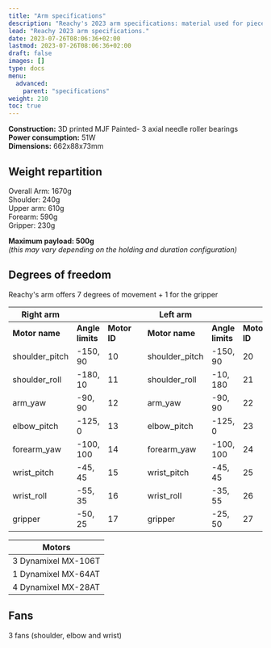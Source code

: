 ```yaml
---
title: "Arm specifications"
description: "Reachy's 2023 arm specifications: material used for pieces, power consumption, dimensions, weight, payload, degrees of freedom."
lead: "Reachy 2023 arm specifications."
date: 2023-07-26T08:06:36+02:00
lastmod: 2023-07-26T08:06:36+02:00
draft: false
images: []
type: docs
menu:
  advanced:
    parent: "specifications"
weight: 210
toc: true
---
```


**Construction:** 3D printed MJF Painted- 3 axial needle roller bearings  
**Power consumption:** 51W  
**Dimensions:** 662x88x73mm  

## Weight repartition 
Overall Arm: 1670g  
Shoulder: 240g  
Upper arm: 610g  
Forearm: 590g  
Gripper: 230g  

**Maximum payload: 500g**   
*(this may vary depending on the holding and duration configuration)*

## Degrees of freedom
Reachy's arm offers 7 degrees of movement + 1 for the gripper

|Right arm|   |   |   |Left arm|   |   |
|-------|-------------|----------|-------|-------|-------------|----------|
| **Motor name** | **Angle limits** | **Motor ID** |   | **Motor name** | **Angle limits** | **Motor ID** |
|shoulder_pitch|-150, 90|10| |shoulder_pitch|-150, 90|20|
|shoulder_roll|-180, 10|11| |shoulder_roll|-10, 180|21|
|arm_yaw|-90, 90|12| |arm_yaw|-90, 90|22|
|elbow_pitch|-125, 0|13| |elbow_pitch|-125, 0|23|
|forearm_yaw|-100, 100|14| |forearm_yaw|-100, 100|24|
|wrist_pitch|-45, 45|15| |wrist_pitch|-45, 45|25|
|wrist_roll|-55, 35|16| |wrist_roll|-35, 55|26|
|gripper|-50, 25|17| |gripper|-25, 50|27|

| Motors|
|---------|
|3 Dynamixel MX-106T|
|1 Dynamixel MX-64AT|
|4 Dynamixel MX-28AT|


## Fans  
3 fans (shoulder, elbow and wrist)
